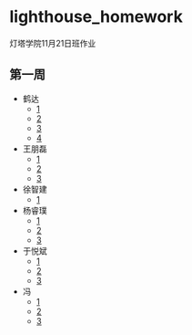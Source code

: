 # lighthouse_homework
灯塔学院11月21日班作业

## 第一周
* 鹤达
  * [1](first_week\鹤达\hw1.html)
  * [2](first_week\鹤达\hw2_1.html)
  * [3](first_week\鹤达\hw2_2.html)
  * [4](first_week\鹤达\hw3.html)
* 王朋磊
  * [1](first_week\王\homework1王朋磊1.html)
  * [2](first_week\王\homework1王朋磊2.html)
  * [3](first_week\王\homework1王朋磊3.html)
* 徐智建
  * [1](first_week\徐智建\徐智建.html)
* 杨睿璞
  * [1](first_week\杨\杨睿璞作业1.html)
  * [2](first_week\杨\杨睿璞作业2.html)
  * [3](first_week\杨\杨睿璞作业3.html)
* 于悦斌
  * [1](first_week\于悦斌\作业一.html)
  * [2](first_week\于悦斌\作业二.html)
  * [3](first_week\于悦斌\作业三.html)
* 冯
  * [1](first_week\冯\FJ1121HW1.html)
  * [2](first_week\冯\FJ1121HW2.html)
  * [3](first_week\冯\FJ1121HW3.html)
